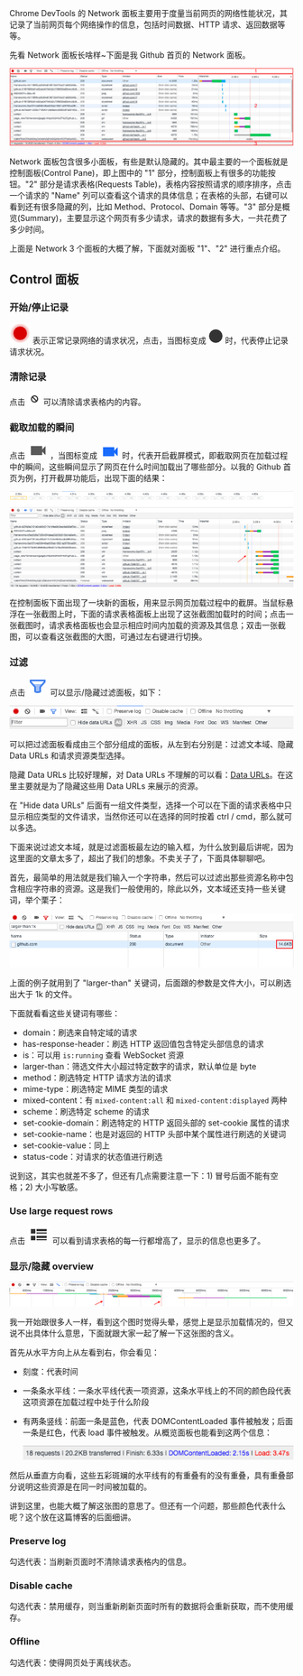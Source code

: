 Chrome DevTools 的 Network 面板主要用于度量当前网页的网络性能状况，其记录了当前网页每个网络操作的信息，包括时间数据、HTTP 请求、返回数据等等。

先看 Network 面板长啥样~下面是我 Github 首页的 Network 面板。

![](./res/network-1.png)

Network 面板包含很多小面板，有些是默认隐藏的。其中最主要的一个面板就是控制面板(Control Pane)，即上图中的 "1" 部分，控制面板上有很多的功能按钮。"2" 部分是请求表格(Requests Table)，表格内容按照请求的顺序排序，点击一个请求的 "Name" 列可以查看这个请求的具体信息；在表格的头部，右键可以看到还有很多隐藏的列，比如 Method、Protocol、Domain 等等。"3" 部分是概览(Summary)，主要显示这个网页有多少请求，请求的数据有多大，一共花费了多少时间。

上面是 Network 3 个面板的大概了解，下面就对面板 "1"、"2" 进行重点介绍。

## Control 面板

### 开始/停止记录

![](./res/network-3.png) 表示正常记录网络的请求状况，点击，当图标变成 ![](./res/network-4.png) 时，代表停止记录请求状况。

### 清除记录

点击 ![](./res/network-5.png) 可以清除请求表格内的内容。

### 截取加载的瞬间

点击 ![](./res/network-6.png) ，当图标变成 ![](./res/network-7.png) 时，代表开启截屏模式，即截取网页在加载过程中的瞬间，这些瞬间显示了网页在什么时间加载出了哪些部分。以我的 Github 首页为例，打开截屏功能后，出现下面的结果：

![](./res/network-8.png)

在控制面板下面出现了一块新的面板，用来显示网页加载过程中的截屏。当鼠标悬浮在一张截图上时，下面的请求表格面板上出现了这张截图加载时的时间；点击一张截图时，请求表格面板也会显示相应时间内加载的资源及其信息；双击一张截图，可以查看这张截图的大图，可通过左右键进行切换。

### 过滤

点击 ![](./res/network-10.png) 可以显示/隐藏过滤面板，如下：

![](./res/network-9.png)

可以把过滤面板看成由三个部分组成的面板，从左到右分别是：过滤文本域、隐藏 Data URLs 和请求资源类型选择。

隐藏 Data URLs 比较好理解，对 Data URLs 不理解的可以看：[Data URLs](https://developer.mozilla.org/en-US/docs/Web/HTTP/Basics_of_HTTP/Data_URIs)。在这里主要就是为了隐藏这些用 Data URLs 来展示的资源。

在 "Hide data URLs" 后面有一组文件类型，选择一个可以在下面的请求表格中只显示相应类型的文件请求，当然你还可以在选择的同时按着 ctrl / cmd，那么就可以多选。

下面来说过滤文本域，就是过滤面板最左边的输入框，为什么放到最后讲呢，因为这里面的文章太多了，超出了我们的想象。不卖关子了，下面具体聊聊吧。

首先，最简单的用法就是我们输入一个字符串，然后可以过滤出那些资源名称中包含相应字符串的资源。这是我们一般使用的，除此以外，文本域还支持一些关键词，举个栗子：

![](./res/network-11.png)

上面的例子就用到了 "larger-than" 关键词，后面跟的参数是文件大小，可以刷选出大于 1k 的文件。

下面就看看这些关键词有哪些：

- domain：刷选来自特定域的请求
- has-response-header：刷选 HTTP 返回值包含特定头部信息的请求
- is：可以用 `is:running` 查看 WebSocket 资源
- larger-than：筛选文件大小超过特定数字的请求，默认单位是 byte
- method：刷选特定 HTTP 请求方法的请求
- mime-type：刷选特定 MIME 类型的请求
- mixed-content：有 `mixed-content:all` 和 `mixed-content:displayed` 两种
- scheme：刷选特定 scheme 的请求
- set-cookie-domain：刷选特定的 HTTP 返回头部的 set-cookie 属性的请求
- set-cookie-name：也是对返回的 HTTP 头部中某个属性进行刷选的关键词
- set-cookie-value：同上
- status-code：对请求的状态值进行刷选

说到这，其实也就差不多了，但还有几点需要注意一下：1) 冒号后面不能有空格；2) 大小写敏感。

### Use large request rows

点击 ![](./res/network-12.png) 可以看到请求表格的每一行都增高了，显示的信息也更多了。

### 显示/隐藏 overview

![](./res/network-13.png)

我一开始跟很多人一样，看到这个图时觉得头晕，感觉上是显示加载情况的，但又说不出具体什么意思，下面就跟大家一起了解一下这张图的含义。

首先从水平方向上从左看到右，你会看见：

- 刻度：代表时间
- 一条条水平线：一条水平线代表一项资源，这条水平线上的不同的颜色段代表这项资源在加载过程中处于什么阶段
- 有两条竖线：前面一条是蓝色，代表 DOMContentLoaded 事件被触发；后面一条是红色，代表 load 事件被触发。从概览面板也能看到这两个信息：

    ![](./res/network-14.png)

然后从垂直方向看，这些五彩斑斓的水平线有的有重叠有的没有重叠，具有重叠部分说明这些资源是在同一时间被加载的。

讲到这里，也能大概了解这张图的意思了。但还有一个问题，那些颜色代表什么呢？这个放在这篇博客的后面细讲。

### Preserve log

勾选代表：当刷新页面时不清除请求表格内的信息。

### Disable cache

勾选代表：禁用缓存，则当重新刷新页面时所有的数据将会重新获取，而不使用缓存。

### Offline

勾选代表：使得网页处于离线状态。
